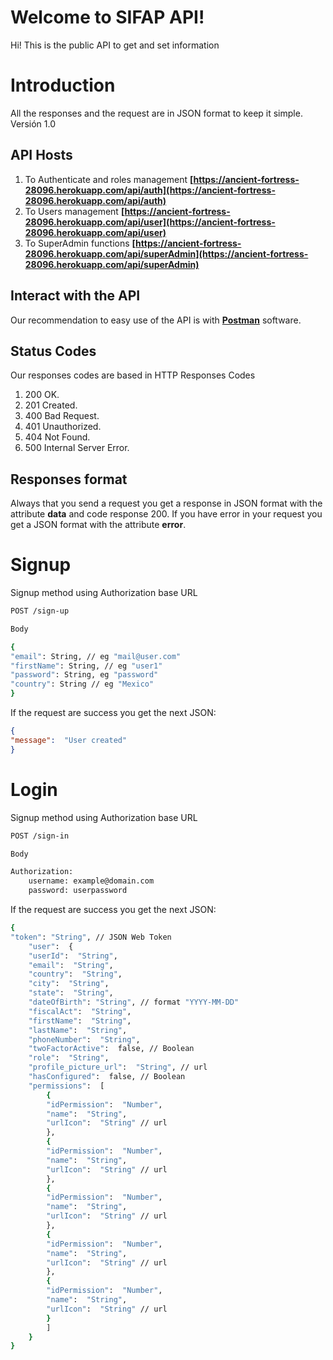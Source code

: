 # Welcome to SIFAP API!

Hi! This is the public API to get and set information

# Introduction

All the responses and the request are in JSON format to keep it simple.
Versión 1.0

## API Hosts

1. To Authenticate and roles management
**[https://ancient-fortress-28096.herokuapp.com/api/auth](https://ancient-fortress-28096.herokuapp.com/api/auth)**
2. To Users management
**[https://ancient-fortress-28096.herokuapp.com/api/user](https://ancient-fortress-28096.herokuapp.com/api/user)**
3. To SuperAdmin functions
**[https://ancient-fortress-28096.herokuapp.com/api/superAdmin](https://ancient-fortress-28096.herokuapp.com/api/superAdmin)**

## Interact with the API

Our recommendation to easy use of the API is with  **[Postman](https://www.postman.com/downloads/)** software.

## Status Codes
Our responses codes are based in HTTP Responses Codes
1. 200 OK.
2. 201 Created.
3. 400 Bad Request.
4. 401 Unauthorized.
5. 404 Not Found.
6. 500 Internal Server Error.

## Responses format
Always that you send a request you get a response in JSON format with the attribute **data** and code response 200.
If you have error in your request you get a JSON format with the attribute **error**.

# Signup
Signup method using Authorization base URL
```bash
POST /sign-up
```
```bash
Body
```
```bash 
{ 
"email": String, // eg "mail@user.com"
"firstName": String, // eg "user1"
"password": String, eg "password"
"country": String // eg "Mexico" 
}
```

If the request are success you get the next JSON:
```json
{
"message":  "User created"
}
```

# Login
Signup method using Authorization base URL
```bash
POST /sign-in
```
```bash
Body
```
```bash 
Authorization:
	username: example@domain.com
	password: userpassword
```

If the request are success you get the next JSON:
```bash
{
"token": "String", // JSON Web Token
	"user":  {
	"userId":  "String",
	"email":  "String",
	"country":  "String",
	"city":  "String",
	"state":  "String",
	"dateOfBirth": "String", // format "YYYY-MM-DD"
	"fiscalAct":  "String",
	"firstName":  "String",
	"lastName":  "String",
	"phoneNumber":  "String",
	"twoFactorActive":  false, // Boolean
	"role":  "String",
	"profile_picture_url":  "String", // url
	"hasConfigured":  false, // Boolean
	"permissions":  [
		{
		"idPermission":  "Number",
		"name":  "String",
		"urlIcon":  "String" // url
		},
		{
		"idPermission":  "Number",
		"name":  "String",
		"urlIcon":  "String" // url
		},
		{
		"idPermission":  "Number",
		"name":  "String",
		"urlIcon":  "String" // url
		},
		{
		"idPermission":  "Number",
		"name":  "String",
		"urlIcon":  "String" // url
		},
		{
		"idPermission":  "Number",
		"name":  "String",
		"urlIcon":  "String" // url
		}
		]
	}
}
```
